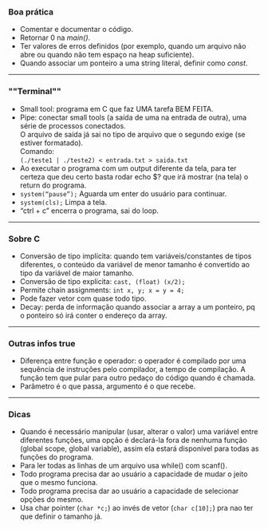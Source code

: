 ### Boa prática
* Comentar e documentar o código.
* Retornar 0 na _main()_.
* Ter valores de erros definidos (por exemplo, quando um arquivo não abre ou quando não tem espaço na heap suficiente).
* Quando associar um ponteiro a uma string literal, definir como _const_.
---
### ""Terminal""
* Small tool: programa em C que faz UMA tarefa BEM FEITA.
* Pipe: conectar small tools (a saída de uma na entrada de outra), uma série de processos conectados.  
  O arquivo de saída já sai no tipo de arquivo que o segundo exige (se estiver formatado).  
  Comando:  
  `(./teste1 | ./teste2) < entrada.txt > saida.txt`
* Ao executar o programa com um output diferente da tela, para ter certeza que deu certo basta rodar echo $? que irá mostrar (na tela) o return do programa.
* `system(“pause”);` Aguarda um enter do usuário para continuar.
* `system(cls);` Limpa a tela.
* “ctrl + c” encerra o programa, sai do loop.
---
### Sobre C
* Conversão de tipo implícita: quando tem variáveis/constantes de tipos diferentes, o conteúdo da variável de menor tamanho é convertido ao tipo da variável de maior tamanho.
* Conversão de tipo explícita: `cast, (float) (x/2);`
* Permite chain assignments: `int x, y; x = y = 4;`
* Pode fazer vetor com quase todo tipo.
* Decay: perda de informação quando associar a array a um ponteiro, pq o ponteiro só irá conter o endereço da array.
---
### Outras infos true
* Diferença entre função e operador: o operador é compilado por uma sequência de instruções pelo compilador, a tempo de compilação. A função tem que pular para outro pedaço do código quando é chamada.
* Parâmetro é o que passa, argumento é o que recebe.
---
### Dicas
* Quando é necessário manipular (usar, alterar o valor) uma variável entre diferentes funções, uma opção é declará-la fora de nenhuma função (global scope, global variable), assim ela estará disponível para todas as funções do programa.
* Para ler todas as linhas de um arquivo usa while() com scanf().
* Todo programa precisa dar ao usuário a capacidade de mudar o jeito que o mesmo funciona.
* Todo programa precisa dar ao usuário a capacidade de selecionar opções do mesmo.
* Usa char pointer (`char *c;`) ao invés de vetor (`char c[10];`) pra nao ter que definir o tamanho já.